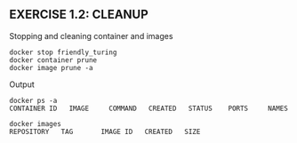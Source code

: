 ## EXERCISE 1.2: CLEANUP
Stopping and cleaning container and images
```shell
docker stop friendly_turing
docker container prune
docker image prune -a
```
Output
```shell
docker ps -a
CONTAINER ID   IMAGE     COMMAND   CREATED   STATUS    PORTS     NAMES

docker images
REPOSITORY   TAG       IMAGE ID   CREATED   SIZE
```